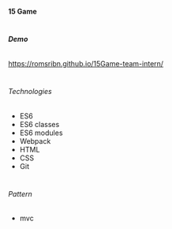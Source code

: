 **15 Game**
#
###### **Demo**
https://romsribn.github.io/15Game-team-intern/
#
###### Technologies
* ES6
* ES6 classes
* ES6 modules
* Webpack
* HTML
* CSS
* Git
#
###### Pattern
* mvc
